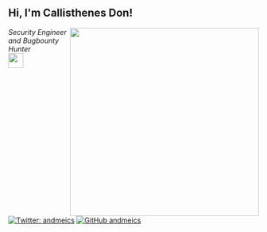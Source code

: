 <h2> Hi, I'm Callisthenes Don!</h2>
<img align='right' src="https://github-readme-stats.vercel.app/api?username=andmeics&show_icons=true&theme=radical" width="380">
<p><em>Security Engineer and Bugbounty Hunter<br>
 <img src="https://media.giphy.com/media/WUlplcMpOCEmTGBtBW/giphy.gif" width="30"> 
</em></p>

[![Twitter: andmeics](https://img.shields.io/twitter/follow/andmeics?style=flat-square)](https://twitter.com/andmeics)
[![GitHub andmeics](https://img.shields.io/github/followers/andmeics?label=follow%20github&style=flat-square)](https://github.com/andmeics)
